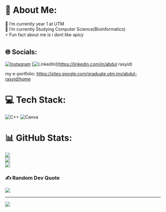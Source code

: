 # 💫 About Me:
🔭 I’m currently year 1 at UTM<br>🌱 I’m currently Studying Computer Science(Bioinformatics)<br>⚡ Fun fact  about me is i dont like spicy 


## 🌐 Socials:
[![Instagram](https://img.shields.io/badge/Instagram-%23E4405F.svg?logo=Instagram&logoColor=white)](https://instagram.com/abdulrasyid._) [![LinkedIn](https://img.shields.io/badge/LinkedIn-%230077B5.svg?logo=linkedin&logoColor=white)](https://linkedin.com/in/abdul rasyid) 

my e-portfolio: https://sites.google.com/graduate.utm.my/abdul-rasyid/home

# 💻 Tech Stack:
![C++](https://img.shields.io/badge/c++-%2300599C.svg?style=for-the-badge&logo=c%2B%2B&logoColor=white) ![Canva](https://img.shields.io/badge/Canva-%2300C4CC.svg?style=for-the-badge&logo=Canva&logoColor=white)
# 📊 GitHub Stats:
![](https://github-readme-stats.vercel.app/api?username=Mangga-21&theme=dark&hide_border=false&include_all_commits=false&count_private=false)<br/>
![](https://github-readme-streak-stats.herokuapp.com/?user=Mangga-21&theme=dark&hide_border=false)<br/>
![](https://github-readme-stats.vercel.app/api/top-langs/?username=Mangga-21&theme=dark&hide_border=false&include_all_commits=false&count_private=false&layout=compact)

### ✍️ Random Dev Quote
![](https://quotes-github-readme.vercel.app/api?type=horizontal&theme=radical)

---
[![](https://visitcount.itsvg.in/api?id=Mangga-21&icon=0&color=0)](https://visitcount.itsvg.in)

<!-- Proudly created with GPRM ( https://gprm.itsvg.in ) -->
